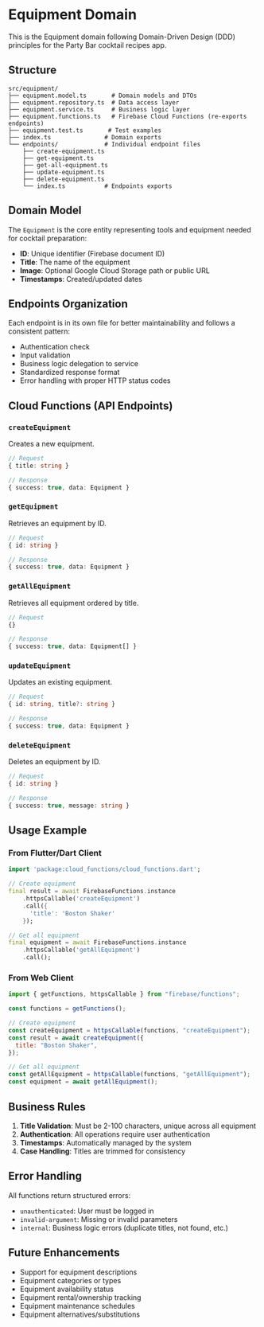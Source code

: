 # Equipment Domain

This is the Equipment domain following Domain-Driven Design (DDD) principles for the Party Bar cocktail recipes app.

## Structure

```
src/equipment/
├── equipment.model.ts       # Domain models and DTOs
├── equipment.repository.ts  # Data access layer
├── equipment.service.ts     # Business logic layer
├── equipment.functions.ts   # Firebase Cloud Functions (re-exports endpoints)
├── equipment.test.ts       # Test examples
├── index.ts               # Domain exports
└── endpoints/             # Individual endpoint files
    ├── create-equipment.ts
    ├── get-equipment.ts
    ├── get-all-equipment.ts
    ├── update-equipment.ts
    ├── delete-equipment.ts
    └── index.ts           # Endpoints exports
```

## Domain Model

The `Equipment` is the core entity representing tools and equipment needed for cocktail preparation:

- **ID**: Unique identifier (Firebase document ID)
- **Title**: The name of the equipment
- **Image**: Optional Google Cloud Storage path or public URL
- **Timestamps**: Created/updated dates

## Endpoints Organization

Each endpoint is in its own file for better maintainability and follows a consistent pattern:

- Authentication check
- Input validation  
- Business logic delegation to service
- Standardized response format
- Error handling with proper HTTP status codes

## Cloud Functions (API Endpoints)

### `createEquipment`

Creates a new equipment.

```typescript
// Request
{ title: string }

// Response
{ success: true, data: Equipment }
```

### `getEquipment`

Retrieves an equipment by ID.

```typescript
// Request
{ id: string }

// Response
{ success: true, data: Equipment }
```

### `getAllEquipment`

Retrieves all equipment ordered by title.

```typescript
// Request
{}

// Response
{ success: true, data: Equipment[] }
```

### `updateEquipment`

Updates an existing equipment.

```typescript
// Request
{ id: string, title?: string }

// Response
{ success: true, data: Equipment }
```

### `deleteEquipment`

Deletes an equipment by ID.

```typescript
// Request
{ id: string }

// Response
{ success: true, message: string }
```

## Usage Example

### From Flutter/Dart Client

```dart
import 'package:cloud_functions/cloud_functions.dart';

// Create equipment
final result = await FirebaseFunctions.instance
    .httpsCallable('createEquipment')
    .call({
      'title': 'Boston Shaker'
    });

// Get all equipment
final equipment = await FirebaseFunctions.instance
    .httpsCallable('getAllEquipment')
    .call();
```

### From Web Client

```javascript
import { getFunctions, httpsCallable } from "firebase/functions";

const functions = getFunctions();

// Create equipment
const createEquipment = httpsCallable(functions, "createEquipment");
const result = await createEquipment({
  title: "Boston Shaker",
});

// Get all equipment
const getAllEquipment = httpsCallable(functions, "getAllEquipment");
const equipment = await getAllEquipment();
```

## Business Rules

1. **Title Validation**: Must be 2-100 characters, unique across all equipment
2. **Authentication**: All operations require user authentication
3. **Timestamps**: Automatically managed by the system
4. **Case Handling**: Titles are trimmed for consistency

## Error Handling

All functions return structured errors:

- `unauthenticated`: User must be logged in
- `invalid-argument`: Missing or invalid parameters
- `internal`: Business logic errors (duplicate titles, not found, etc.)

## Future Enhancements

- Support for equipment descriptions
- Equipment categories or types
- Equipment availability status
- Equipment rental/ownership tracking
- Equipment maintenance schedules
- Equipment alternatives/substitutions
